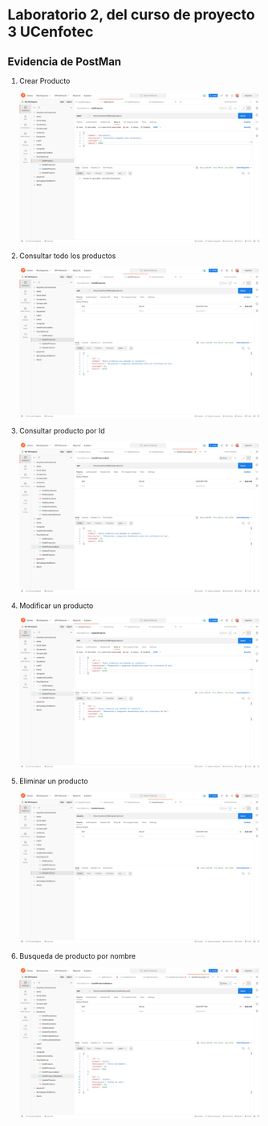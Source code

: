 # Laboratorio 2, del curso de proyecto 3 UCenfotec

## Evidencia de PostMan

1. Crear Producto
   
    ![AddProducto](./img/AddProducto.png)

3. Consultar todo los productos
   
    ![GetAllProductos](./img/GetAllProductos.png)

5. Consultar producto por Id
   
    ![GetProductoById](./img/GetProductoById.png)

7. Modificar un producto

    ![updateProducto](./img/updateProducto.png)

8. Eliminar un producto

    ![DeleteProducto](./img/DeleteProducto.png)

9. Busqueda de producto por nombre

    ![GetProductoByName](./img/GetProcutosByName.png)